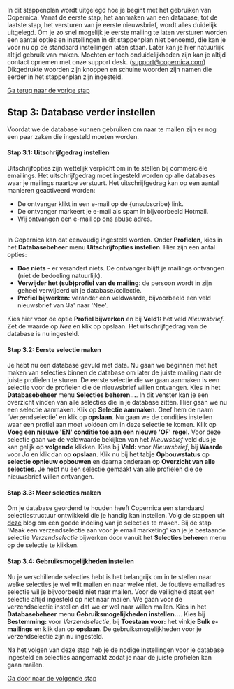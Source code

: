 In dit stappenplan wordt uitgelegd hoe je begint met het gebruiken van
Copernica. Vanaf de eerste stap, het aanmaken van een database, tot de
laatste stap, het versturen van je eerste nieuwsbrief, wordt alles
duidelijk uitgelegd. Om je zo snel mogelijk je eerste mailing te laten
versturen worden een aantal opties en instellingen in dit stappenplan
niet benoemd, die kan je voor nu op de standaard instellingen laten
staan. Later kan je hier natuurlijk altijd gebruik van maken. Mochten er
toch onduidelijkheden zijn kan je altijd contact opnemen met onze
support desk. (support@copernica.com) Dikgedrukte woorden zijn knoppen
en schuine woorden zijn namen die eerder in het stappenplan zijn
ingesteld.

[Ga terug naar de vorige
stap](www.copernica.com/nl/blog/beginnen-met-copernica-stappenplan-stap-2)

Stap 3: Database verder instellen
---------------------------------

Voordat we de database kunnen gebruiken om naar te mailen zijn er nog
een paar zaken die ingesteld moeten worden.

#### Stap 3.1: Uitschrijfgedrag instellen

Uitschrijfopties zijn wettelijk verplicht om in te stellen bij
commerciële emailings. Het uitschrijfgedrag moet ingesteld worden op
alle databases waar je mailings naartoe verstuurt. Het uitschrijfgedrag
kan op een aantal manieren geactiveerd worden:

-   De ontvanger klikt in een e-mail op de {unsubscribe} link.
-   De ontvanger markeert je e-mail als spam in bijvoorbeeld Hotmail.
-   Wij ontvangen een e-mail op ons abuse adres.

\
 In Copernica kan dat eenvoudig ingesteld worden. Onder **Profielen**,
kies in het **Databasebeheer** menu **Uitschrijfopties instellen**. Hier
zijn een antal opties:

-   **Doe niets** - er verandert niets. De ontvanger blijft je mailings
    ontvangen (niet de bedoeling natuurlijk).
-   **Verwijder het (sub)profiel van de mailing**: de persoon wordt in
    zijn geheel verwijderd uit je database/collectie.
-   **Profiel bijwerken:** verander een veldwaarde, bijvoorbeeld een
    veld nieuwsbrief van 'Ja' naar 'Nee'.

Kies hier voor de optie **Profiel bijwerken** en bij **Veld1:** het veld
*Nieuwsbrief*. Zet de waarde op *Nee* en klik op opslaan. Het
uitschrijfgedrag van de database is nu ingesteld.

#### Stap 3.2: Eerste selectie maken

Je hebt nu een database gevuld met data. Nu gaan we beginnen met het
maken van selecties binnen de database om later de juiste mailing naar
de juiste profielen te sturen. De eerste selectie die we gaan aanmaken
is een selectie voor de profielen die de nieuwsbrief willen ontvangen.
Kies in het **Databasebeheer** menu **Selecties beheren...**. In dit
venster kan je een overzicht vinden van alle selecties die in je
database zitten. Hier gaan we nu een selectie aanmaken. Klik op
**Selectie aanmaken**. Geef hem de naam 'Verzendselectie' en klik op
**opslaan**. Nu gaan we de condities instellen waar een profiel aan moet
voldoen om in deze selectie te komen. Klik op **Voeg een nieuwe 'EN'
conditie toe aan een nieuwe 'OF' regel.** Voor deze selectie gaan we de
veldwaarde bekijken van het *Nieuwsbief* veld dus je kan gelijk op
**volgende** klikken. Kies bij **Veld:** voor *Nieuwsbrief*, bij
**Waarde** voor *Ja* en klik dan op **opslaan**. Klik nu bij het tabje
**Opbouwstatus** op **selectie opnieuw opbouwen** en daarna onderaan op
**Overzicht van alle selecties**. Je hebt nu een selectie gemaakt van
alle profielen die de nieuwsbrief willen ontvangen.

#### Stap 3.3: Meer selecties maken

Om je database geordend te houden heeft Copernica een standaard
selectiestructuur ontwikkeld die je handig kan instellen. Volg de
stappen uit
[deze](https://www.copernica.com/nl/blog/haal-de-bezem-door-je-email-marketing-verzendlijst)
blog om een goede indeling van je selecties te maken. Bij de stap 'Maak
een verzendselectie aan voor je email marketing' kan je je bestaande
selectie *Verzendselectie* bijwerken door vanuit het **Selecties
beheren** menu op de selectie te klikken.

#### Stap 3.4: Gebruiksmogelijkheden instellen

Nu je verschillende selecties hebt is het belangrijk om in te stellen
naar welke selecties je wel wilt mailen en naar welke niet. Je foutieve
emailadres selectie wil je bijvoorbeeld niet naar mailen. Voor de
veiligheid staat een selectie altijd ingesteld op niet naar mailen. We
gaan voor de verzendselectie instellen dat we er wel naar willen mailen.
Kies in het **Databasebeheer** menu **Gebruiksmogelijkheden
instellen...**. Kies bij **Bestemming:** voor *Verzendselectie*, bij
**Toestaan voor:** het vinkje **Bulk e-mailings** en klik dan op
**opslaan**. De gebruiksmogelijkheden voor je verzendselectie zijn nu
ingesteld.

Na het volgen van deze stap heb je de nodige instellingen voor je
database ingesteld en selecties aangemaakt zodat je naar de juiste
profielen kan gaan mailen.

[Ga door naar de volgende
stap](www.copernica.com/nl/blog/beginnen-met-copernica-stappenplan-stap-4)
